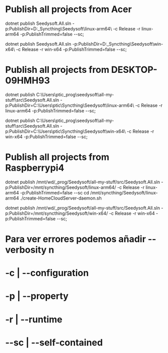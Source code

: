 ﻿# Publish all projects from Acer
dotnet publish Seedysoft.All.sln -p:PublishDir=D:\_Syncthing\Seedysoft\linux-arm64\  -c Release  -r linux-arm64  -p:PublishTrimmed=false  --sc;

dotnet publish Seedysoft.All.sln -p:PublishDir=D:\_Syncthing\Seedysoft\win-x64\      -c Release  -r win-x64      -p:PublishTrimmed=false  --sc;

# Publish all projects from DESKTOP-09HMH93
dotnet publish C:\Users\ptic\_prog\seedysoft\all-my-stuff\src\Seedysoft.All.sln -p:PublishDir=C:\Users\ptic\Syncthing\Seedysoft\linux-arm64\  -c Release  -r linux-arm64  -p:PublishTrimmed=false  --sc;

dotnet publish C:\Users\ptic\_prog\seedysoft\all-my-stuff\src\Seedysoft.All.sln -p:PublishDir=C:\Users\ptic\Syncthing\Seedysoft\win-x64\      -c Release  -r win-x64      -p:PublishTrimmed=false  --sc;

# Publish all projects from Raspberrypi4
dotnet publish /mnt/wd/_prog/Seedysoft/all-my-stuff/src/Seedysoft.All.sln -p:PublishDir=/mnt/syncthing/Seedysoft/linux-arm64/ -c Release  -r linux-arm64  -p:PublishTrimmed=false  --sc
cd /mnt/syncthing/Seedysoft/linux-arm64
./create-HomeCloudServer-daemon.sh

dotnet publish /mnt/wd/_prog/Seedysoft/all-my-stuff/src/Seedysoft.All.sln -p:PublishDir=/mnt/syncthing/Seedysoft/win-x64/     -c Release  -r win-x64      -p:PublishTrimmed=false  --sc;


# Para ver errores podemos añadir --verbosity n

#   -c | --configuration
#   -p | --property
#   -r | --runtime
# --sc | --self-contained
